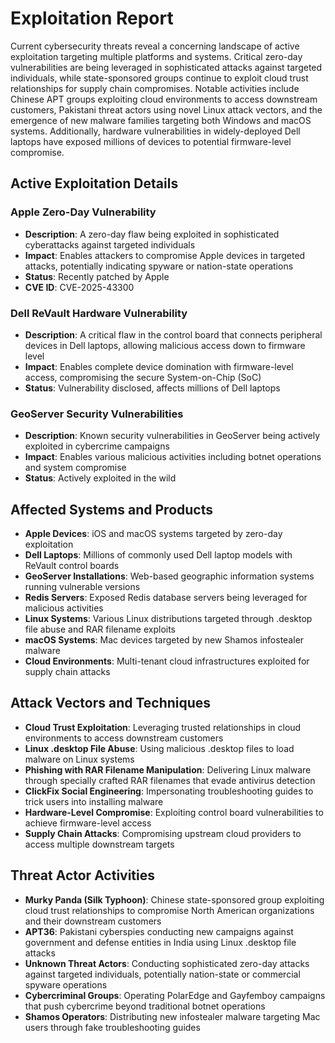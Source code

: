 # Exploitation Report

Current cybersecurity threats reveal a concerning landscape of active exploitation targeting multiple platforms and systems. Critical zero-day vulnerabilities are being leveraged in sophisticated attacks against targeted individuals, while state-sponsored groups continue to exploit cloud trust relationships for supply chain compromises. Notable activities include Chinese APT groups exploiting cloud environments to access downstream customers, Pakistani threat actors using novel Linux attack vectors, and the emergence of new malware families targeting both Windows and macOS systems. Additionally, hardware vulnerabilities in widely-deployed Dell laptops have exposed millions of devices to potential firmware-level compromise.

## Active Exploitation Details

### Apple Zero-Day Vulnerability
- **Description**: A zero-day flaw being exploited in sophisticated cyberattacks against targeted individuals
- **Impact**: Enables attackers to compromise Apple devices in targeted attacks, potentially indicating spyware or nation-state operations
- **Status**: Recently patched by Apple
- **CVE ID**: CVE-2025-43300

### Dell ReVault Hardware Vulnerability
- **Description**: A critical flaw in the control board that connects peripheral devices in Dell laptops, allowing malicious access down to firmware level
- **Impact**: Enables complete device domination with firmware-level access, compromising the secure System-on-Chip (SoC)
- **Status**: Vulnerability disclosed, affects millions of Dell laptops

### GeoServer Security Vulnerabilities
- **Description**: Known security vulnerabilities in GeoServer being actively exploited in cybercrime campaigns
- **Impact**: Enables various malicious activities including botnet operations and system compromise
- **Status**: Actively exploited in the wild

## Affected Systems and Products

- **Apple Devices**: iOS and macOS systems targeted by zero-day exploitation
- **Dell Laptops**: Millions of commonly used Dell laptop models with ReVault control boards
- **GeoServer Installations**: Web-based geographic information systems running vulnerable versions
- **Redis Servers**: Exposed Redis database servers being leveraged for malicious activities
- **Linux Systems**: Various Linux distributions targeted through .desktop file abuse and RAR filename exploits
- **macOS Systems**: Mac devices targeted by new Shamos infostealer malware
- **Cloud Environments**: Multi-tenant cloud infrastructures exploited for supply chain attacks

## Attack Vectors and Techniques

- **Cloud Trust Exploitation**: Leveraging trusted relationships in cloud environments to access downstream customers
- **Linux .desktop File Abuse**: Using malicious .desktop files to load malware on Linux systems
- **Phishing with RAR Filename Manipulation**: Delivering Linux malware through specially crafted RAR filenames that evade antivirus detection
- **ClickFix Social Engineering**: Impersonating troubleshooting guides to trick users into installing malware
- **Hardware-Level Compromise**: Exploiting control board vulnerabilities to achieve firmware-level access
- **Supply Chain Attacks**: Compromising upstream cloud providers to access multiple downstream targets

## Threat Actor Activities

- **Murky Panda (Silk Typhoon)**: Chinese state-sponsored group exploiting cloud trust relationships to compromise North American organizations and their downstream customers
- **APT36**: Pakistani cyberspies conducting new campaigns against government and defense entities in India using Linux .desktop file attacks
- **Unknown Threat Actors**: Conducting sophisticated zero-day attacks against targeted individuals, potentially nation-state or commercial spyware operations
- **Cybercriminal Groups**: Operating PolarEdge and Gayfemboy campaigns that push cybercrime beyond traditional botnet operations
- **Shamos Operators**: Distributing new infostealer malware targeting Mac users through fake troubleshooting guides